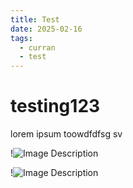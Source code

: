 ```yaml
---
title: Test
date: 2025-02-16
tags:
  - curran
  - test
---
```

# testing123
lorem ipsum toowdfdfsg sv


!![Image Description](/images/test.png)

!![Image Description](/images/test%202.png)